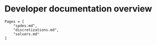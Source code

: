 # Developer documentation overview
```@contents
Pages = [
    "spdes.md",
    "discretizations.md",
    "solvers.md"
]
```
